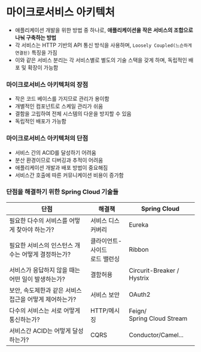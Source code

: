 # 마이크로서비스 아키텍처
* 애플리케이션 개발을 위한 방법 중 하나로, **애플리케이션을 작은 서비스의 조합으로 나눠 구축하는 방법**
* 각 서비스는 HTTP 기반의 API 통신 방식을 사용하며, `Loosely Coupled(느슨하게 연결된)` 특징을 가짐
* 이와 같은 서비스 분리는 각 서비스별로 별도의 기술 스택을 갖게 하며, 독립적인 배포 및 확장이 가능함

### 마이크로서비스 아키텍처의 장점
* 작은 코드 베이스를 가지므로 관리가 용이함
* 개별적인 컴포넌트로 스케일 관리가 쉬움
* 결함을 고립하여 전체 시스템의 다운을 방지할 수 있음
* 독립적인 배포가 가능함

### 마이크로서비스 아키텍처의 단점
* 서비스 간의 ACID를 달성하기 어려움
* 분산 환경이므로 디버깅과 추적이 어려움
* 애플리케이션 개발과 배포 방법이 중요해짐
* 서비스간 호출에 따른 커뮤니케이션 비용이 증가함

### 단점을 해결하기 위한 Spring Cloud 기술들

| 단점                              | 해결책                 | Spring Cloud                  |
| ------------------------------- | ------------------- | ----------------------------- |
| 필요한 다수의 서비스를 어떻게 찾아야 하는가?       | 서비스 디스커버리           | Eureka                        |
| 필요한 서비스의 인스턴스 개수는 어떻게 결정하는가?    | 클라이언트-사이드<br>로드 밸런싱 | Ribbon                        |
| 서비스가 응답하지 않을 때는 어떤 일이 발생하는가?    | 결함허용                | Circurit-Breaker / Hystrix    |
| 보안, 속도제한과 같은 서비스 접근을 어떻게 제어하는가? | 서비스 보안              | OAuth2                        |
| 다수의 서비스는 서로 어떻게 통신하는가?          | HTTP/메시징            | Feign/<br>Spring Cloud Stream |
| 서비스간 ACID는 어떻게 달성하는가?           | CQRS                | Conductor/Camel...            |
